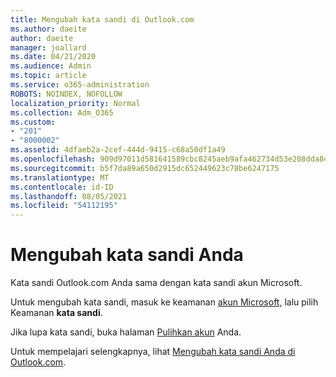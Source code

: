 ```yaml
---
title: Mengubah kata sandi di Outlook.com
ms.author: daeite
author: daeite
manager: joallard
ms.date: 04/21/2020
ms.audience: Admin
ms.topic: article
ms.service: o365-administration
ROBOTS: NOINDEX, NOFOLLOW
localization_priority: Normal
ms.collection: Adm_O365
ms.custom:
- "201"
- "8000002"
ms.assetid: 4dfaeb2a-2cef-444d-9415-c68a50df1a49
ms.openlocfilehash: 909d97011d581641589cbc8245aeb9afa462734d53e208dda84657cd306d6fb2
ms.sourcegitcommit: b5f7da89a650d2915dc652449623c78be6247175
ms.translationtype: MT
ms.contentlocale: id-ID
ms.lasthandoff: 08/05/2021
ms.locfileid: "54112195"
---
```

# <a name="change-your-password"></a>Mengubah kata sandi Anda

Kata sandi Outlook.com Anda sama dengan kata sandi akun Microsoft.
  
Untuk mengubah kata sandi, masuk ke keamanan [akun Microsoft,](https://go.microsoft.com/fwlink/p/?linkid=842325&amp;clcid=0x409) lalu pilih Keamanan **kata sandi**.
  
Jika lupa kata sandi, buka halaman [Pulihkan akun](https://go.microsoft.com/fwlink/p/?linkid=841909) Anda.
  
Untuk mempelajari selengkapnya, lihat [Mengubah kata sandi Anda di Outlook.com](https://support.office.com/article/2138d690-811c-4545-b2f3-e4dbe80c9735?wt.mc_id=Office_Outlook_com_Alchemy).
